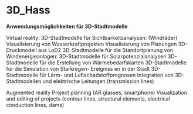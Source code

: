 # 3D_Hass

**Anwendungsmöglichkeiten für 3D-Stadtmodelle**

Virtual reality:
3D-Stadtmodelle für Sichtbarkeitsanalysen: (Windräder)
Visualisierung von Wasserkraftprojekten
Visualisierung von Planungen 3D-Druckmodell aus LoD2
3D-Stadtmodelle für die Standortplanung von Windenergieanlagen:
3D-Stadtmodelle für Solarpotenzialanalysen
3D-Stadtmodelle für die Erstellung von Wärmebedarfskarten
3D-Stadtmodelle für die Simulation von Starkregen- Ereigniss en in der 	Stadt
3D-Stadtmodelle für Lärm- und Luftschadstoffprognosen
Integration von 3D-Stadtmodellen und elektrische Leitungen (transmission lines)

Augmented reality
Project planning (AR glasses, smartphone)
Visualization and editing of projects (contour lines, structural elements, electrical conduction lines, dams)



